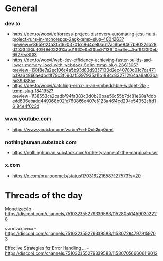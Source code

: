 # General

### dev.to
- <https://dev.to/woovi/effortless-project-discovery-automating-jest-multi-project-runs-in-monorepos-2agk-temp-slug-4004263?preview=e8659124a3f519903701cc864cef0a617ad8be8467b9022db28d2556495b469f9d032615abd1832e6a36be9712840aa8ecc9af8f33f0eb6627ea8f03>
- <https://dev.to/woovi/web-dev-efficiency-achieving-faster-builds-and-lower-memory-load-with-webpack-5c1m-temp-slug-2661565?preview=168f8e7a2ec106c4a5b93d83d9357130d2ec40780c01c7de471b39a64896aedbddf79c3f690af5297935a11b1884d832712f64aa8af03ba5c39d885e>
- <https://dev.to/woovi/catching-error-in-an-embeddable-widget-2kkj-temp-slug-1841952?preview=1f38553ca2cadbf94fa380c3d0b20bae59c55b7dd81e68a7ddbedd636ebadd449068b02fe760866e407e8123a46f4cd294e54352effd16184e4f023d>

### www.youtube.com
- <https://www.youtube.com/watch?v=hDek2cp0dmI>

### nothinghuman.substack.com
- <https://nothinghuman.substack.com/p/the-tyranny-of-the-marginal-user>

### x.com
- <https://x.com/brunooomelo/status/1703162216587927573?s=20>

# Threads of the day

Monetização - https://discord.com/channels/751032355279339583/1152805514590302228


core business - https://discord.com/channels/751032355279339583/1153072647979159703


Effective Strategies for Error Handling ... - https://discord.com/channels/751032355279339583/1153070566606119012


